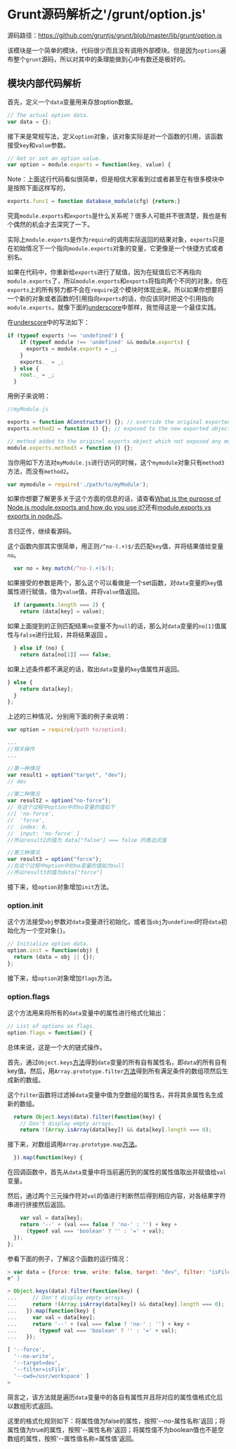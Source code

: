 # Grunt源码解析之'/grunt/option.js'

源码路径：https://github.com/gruntjs/grunt/blob/master/lib/grunt/option.js

该模块是一个简单的模块，代码很少而且没有调用外部模块。但是因为`options`遍布整个`grunt`源码，所以对其中的条理能做到心中有数还是极好的。

## 模块内部代码解析

首先，定义一个`data`变量用来存放option数据。

```javascript
// The actual option data.
var data = {};
```
接下来是常规写法，定义`option`对象，该对象实际是对一个函数的引用，该函数接受`key`和`value`参数。

```javascript
// Get or set an option value.
var option = module.exports = function(key, value) {
```
Note：上面这行代码看似很简单，但是相信大家看到过或者甚至在有很多模块中是按照下面这样写的，

```javascript
exports.func1 = function database_module(cfg) {return;}
```

究竟`module.exports`和`exports`是什么关系呢？很多人可能并不很清楚，我也是有个偶然的机会才去深究了一下。

实际上`module.exports`是作为`require`的调用实际返回的结果对象，`exports`只是在初始情况下一个指向`module.exports`对象的变量，它更像是一个快捷方式或者别名。

如果在代码中，你重新给`exports`进行了赋值，因为在赋值后它不再指向`module.exports`了，所以`module.exports`和`exports`将指向两个不同的对象，你在`exports`上的所有努力都不会在`require`这个模块时体现出来。所以如果你想要将一个新的对象或者函数的引用指向`exports`的话，你应该同时把这个引用指向`module.exports`，就像下面的[underscore][]中那样，我觉得这是一个最佳实践。

在[underscore][]中的写法如下：

```javascript
if (typeof exports !== 'undefined') {
    if (typeof module !== 'undefined' && module.exports) {
      exports = module.exports = _;
    }
    exports._ = _;
  } else {
    root._ = _;
  }
```
用例子来说明：

```javascript
//myModule.js

exports = function AConstructor() {}; // override the original exported object
exports.method2 = function () {}; // exposed to the new exported object

// method added to the original exports object which not exposed any more
module.exports.method3 = function () {}; 
```
当你用如下方法对`myModule.js`进行访问的时候，这个`mymodule`对象只有`method3`方法，而没有`method2`。

```javascript
var mymodule = require('./path/to/myModule');
```
如果你想要了解更多关于这个方面的信息的话，请查看[What is the purpose of Node.js module.exports and how do you use it?](http://stackoverflow.com/questions/5311334/what-is-the-purpose-of-node-js-module-exports-and-how-do-you-use-it)还有[module.exports vs exports in nodeJS](http://stackoverflow.com/questions/7137397/module-exports-vs-exports-in-nodejs)。

言归正传，继续看源码。

这个函数内部其实很简单，用正则`/^no-(.+)$/`去匹配`key`值，并将结果值给变量`no`。

```javascript
  var no = key.match(/^no-(.+)$/);
```
如果接受的参数是两个，那么这个可以看做是一个set函数，对`data`变量的`key`值属性进行赋值，值为`value`值，并将`value`值返回。

```javascript
  if (arguments.length === 2) {
    return (data[key] = value);
```
如果上面提到的正则匹配结果`no`变量不为`null`的话，那么对`data`变量的`no[1]`值属性与`false`进行比较，并将结果返回
。

```javascript
  } else if (no) {
    return data[no[1]] === false;
```
如果上述条件都不满足的话，取出`data`变量的`key`值属性并返回。

```javascript
} else {
    return data[key];
  }
};
```
上述的三种情况，分别用下面的例子来说明：

```javascript
var option = require(/path to/option);

...
//相关操作
...

//第一种情况
var result1 = option("target", "dev");
// dev

//第二种情况
var result2 = option("no-force");
// 在这个过程中option中的no变量的值如下
//[ 'no-force',
//  'force',
//  index: 0,
//  input: 'no-force' ]
//所以result2的值为 data["false"] === false 的表达式值

//第三种情况
var result3 = option("force");
//在这个过程中option中的no变量的值如为null
//所以result3的值为data["force"]

```

接下来，给`option`对象增加`init`方法。

### option.init

这个方法接受`obj`参数对`data`变量进行初始化，或者当`obj`为`undefined`时将`data`初始化为一个空对象`{}`。

```javascript
// Initialize option data.
option.init = function(obj) {
  return (data = obj || {});
};
```
接下来，给`option`对象增加`flags`方法。

### option.flags

这个方法用来将所有的`data`变量中的属性进行格式化输出：

```javascript
// List of options as flags.
option.flags = function() {
```
总体来说，这是一个大的链式操作。

首先，通过`Object.keys`[方法](https://developer.mozilla.org/en-US/docs/Web/JavaScript/Reference/Global_Objects/Object/keys)得到`data`变量的所有自有属性名，即`data`的所有自有key值。然后，用`Array.prototype.filter`[方法](https://developer.mozilla.org/en-US/docs/Web/JavaScript/Reference/Global_Objects/Array/filter)得到所有满足条件的数组项然后生成新的数组。

这个`filter`函数将过滤掉`data`变量中值为空数组的属性名，并将其余属性名生成新的数组。

```javascript
  return Object.keys(data).filter(function(key) {
    // Don't display empty arrays.
    return !(Array.isArray(data[key]) && data[key].length === 0);
```
接下来，对数组调用`Array.prototype.map`[方法](https://developer.mozilla.org/en-US/docs/Web/JavaScript/Reference/Global_Objects/Array/map)。

```javascript
  }).map(function(key) {
```
在回调函数中，首先从`data`变量中将当前遍历到的属性的属性值取出并赋值给`val`变量。

然后，通过两个三元操作符对`val`的值进行判断然后得到相应内容，对各结果字符串进行拼接然后返回。

```javascript
    var val = data[key];
    return '--' + (val === false ? 'no-' : '') + key +
      (typeof val === 'boolean' ? '' : '=' + val);
  });
};
```
参看下面的例子，了解这个函数的运行情况：

```javascript
> var data = {force: true, write: false, target: "dev", filter: "isFile", cwd: "/usr/workspac
e" }

> Object.keys(data).filter(function(key) {
...     // Don't display empty arrays.
...     return !(Array.isArray(data[key]) && data[key].length === 0);
...   }).map(function(key) {
...     var val = data[key];
...     return '--' + (val === false ? 'no-' : '') + key +
...       (typeof val === 'boolean' ? '' : '=' + val);
...   });

[ '--force',
  '--no-write',
  '--target=dev',
  '--filter=isFile',
  '--cwd=/usr/workspace' ]
>
```

简言之，该方法就是遍历`data`变量中的各自有属性并且将对应的属性值格式化后以数组形式返回。

这里的格式化规则如下：将属性值为false的属性，按照'--no-属性名称'返回；将属性值为true的属性，按照'--属性名称'返回；将属性值不为boolean值也不是空数组的属性，按照'--属性值名称=属性值'返回。

[underscore]: http://underscorejs.org/docs/underscore.html "underscore"
